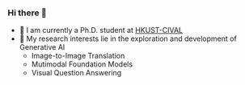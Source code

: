 ### Hi there 👋
- 🌱 I am currently a Ph.D. student at [HKUST-CIVAL](https://hkust-cival.com/)
- 🔭 My research interests lie in the exploration and development of Generative AI
  - Image-to-Image Translation
  - Mutimodal Foundation Models
  - Visual Question Answering

<!--
**lingli1996/lingli1996** is a ✨ _special_ ✨ repository because its `README.md` (this file) appears on your GitHub profile.

Here are some ideas to get you started:

- 🔭 I’m currently working on ...
- 🌱 I’m currently learning ...
- 👯 I’m looking to collaborate on ...
- 🤔 I’m looking for help with ...
- 💬 Ask me about ...
- 📫 How to reach me: ...
- 😄 Pronouns: ...
- ⚡ Fun fact: ...
-->
